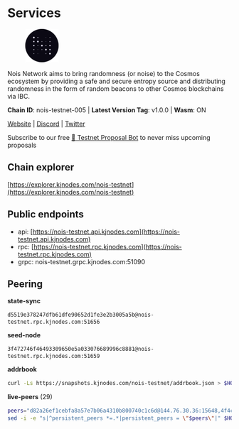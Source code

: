 # Services

<figure><img src="https://raw.githubusercontent.com/kj89/cosmos-images/main/logos/nois.png" alt=""><figcaption></figcaption></figure>

Nois Network aims to bring randomness (or noise)  to the Cosmos ecosystem by providing a safe and  secure entropy source and distributing randomness  in the form of random beacons to other Cosmos blockchains via IBC.

**Chain ID**: nois-testnet-005 | **Latest Version Tag**: v1.0.0 | **Wasm**: ON

[Website](https://nois.network) | [Discord](https://discord.gg/dHdpwtEb6F) | [Twitter](https://twitter.com/NoisRNG)



Subscribe to our free [🤖 Testnet Proposal Bot](https://t.me/kjnodes_testnet_proposal_bot) to never miss upcoming proposals


## Chain explorer
[https://explorer.kjnodes.com/nois-testnet](https://explorer.kjnodes.com/nois-testnet)

## Public endpoints

* api: [https://nois-testnet.api.kjnodes.com](https://nois-testnet.api.kjnodes.com)
* rpc: [https://nois-testnet.rpc.kjnodes.com](https://nois-testnet.rpc.kjnodes.com)
* grpc: nois-testnet.grpc.kjnodes.com:51090

## Peering

**state-sync**

```text
d5519e378247dfb61dfe90652d1fe3e2b3005a5b@nois-testnet.rpc.kjnodes.com:51656
```

**seed-node**

```text
3f472746f46493309650e5a033076689996c8881@nois-testnet.rpc.kjnodes.com:51659
```

**addrbook**
```bash
curl -Ls https://snapshots.kjnodes.com/nois-testnet/addrbook.json > $HOME/.noisd/config/addrbook.json
```

**live-peers** (29)
```bash
peers="d82a26ef1cebfa8a57e7b06a4310b800740c1c6d@144.76.30.36:15648,4f4cbbb89deacb0a1f395050567e96bb70f4a1ff@142.132.152.46:41656,c60e7d9dffdc2b97e9d8b36861ff2e077c863482@65.108.2.41:60656,6d6164cd45c7c65ab76abd40f5ff683f72e7f50f@65.109.92.241:40136,65acf20f39df51e09027a2f204e359d57823a995@65.108.72.253:21656,d5519e378247dfb61dfe90652d1fe3e2b3005a5b@65.109.68.190:51656,457a8e8dcb3bef4d7a6fd7fcb3b97d1282ca029c@65.108.206.118:60856,2b265b12688ea801b11672a47b67bb55433ccf37@185.198.27.109:26656,eff2a3659d8190f2e3f0556d9829288d29e63296@65.108.233.109:17356,1f1b67a13a6c9ef47cc21a9c71eeac1adc03e05b@176.9.10.239:26656,4f581b36aac37da8766c9de4dc533b0740eb498d@38.242.222.52:26656,f7c0a82105152107c0e516056d0672d01a3a8582@88.99.56.200:26656,bca6115a0d059d21781dcdc6bfa8149ec3961bb4@46.17.250.108:60556,28a94656dd4ddde090d8dd3d89865db5b6cda0ce@95.217.58.111:26656,35498a9c47c2901a097161cd5abc5bc758aa1b5c@38.242.158.85:51656,a87dc8b4e827a05fe5c46aea54999120c8252587@162.19.237.81:26656,80cb3138f2f951077c1e70686bb4f59e00cb1fad@135.181.18.112:55726,4af23e5bbb434e58082054a7d97b41b62cdb4a83@195.201.197.4:30656,00c205b11dc2d2295749810722bb2e995a24c0c1@95.216.14.58:60656,e07c37d68a210ee89191543e64078c7b127aa6c4@65.108.78.101:30656,40250630b11b62814410129ed5dc29221e141a2f@65.108.72.233:26156,d30a17b9980314aadefd270f7ca9e4b810e94aca@5.166.240.95:51656,5ecd40831e453845587cbd03534e68a7b9fc3576@65.109.92.79:21656,711a4b20ce63e3a69725d27c73145519a2a1b559@161.97.159.68:17356,bfbd43dbfbcda81b6d63f47e211f9d8eb323811c@65.109.39.50:26656,40fd0b54d6a096404421a36f29ae1e3779d2ae03@207.180.208.47:26656,1e9f3c5da72edebe751b108aa52657b190c8991d@65.108.225.158:17356,5a2cf815580a74c31e722737b7f48747afba1137@95.216.197.76:26656,da81dd66bca4bba509163dbd06b4a6b2e05c2e12@65.108.231.124:21656"
sed -i -e "s|^persistent_peers *=.*|persistent_peers = \"$peers\"|" $HOME/.noisd/config/config.toml
```
